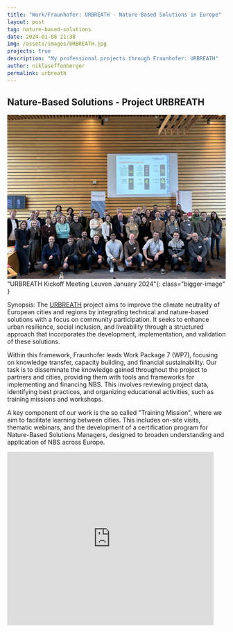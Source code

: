```yaml
---
title: "Work/Fraunhofer: URBREATH - Nature-Based Solutions in Europe"
layout: post
tag: nature-based-solutions
date: 2024-01-08 21:38
img: /assets/images/URBREATH.jpg
projects: true
description: "My professional projects through Fraunhofer: URBREATH"
author: niklaseffenberger
permalink: urbreath
---
```





## Nature-Based Solutions - Project URBREATH

![URBREATH Kickoff Meeting Niklas](/assets/images/URBREATH_consortium.jpg)"URBREATH Kickoff Meeting Leuven January 2024"{: class="bigger-image" }

Synopsis: The [URBREATH][1] project aims to improve the climate neutrality of European cities and regions by integrating technical and nature-based solutions with a focus on community participation. It seeks to enhance urban resilience, social inclusion, and liveability through a structured approach that incorporates the development, implementation, and validation of these solutions.

Within this framework, Fraunhofer leads Work Package 7 (WP7), focusing on knowledge transfer, capacity building, and financial sustainability. Our task is to disseminate the knowledge gained throughout the project to partners and cities, providing them with tools and frameworks for implementing and financing NBS. This involves reviewing project data, identifying best practices, and organizing educational activities, such as training missions and workshops.

A key component of our work is the so called "Training Mission", where we aim to facilitate learning between cities. This includes on-site visits, thematic webinars, and the development of a certification program for Nature-Based Solutions Managers, designed to broaden understanding and application of NBS across Europe.

<iframe src="https://www.slideshare.net/slideshow/embed_code/key/MNb2H0R7LZHCz4?hostedIn=slideshare&page=upload" width="476" height="400" frameborder="0" marginwidth="0" marginheight="0" scrolling="no"></iframe>





[1]: https://cordis.europa.eu/project/id/101139711
